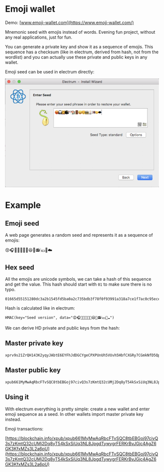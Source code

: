 # Emoji wallet

Demo: [www.emoji-wallet.com](https://www.emoji-wallet.com/)

Mnemonic seed with emojis instead of words. Evening fun project, without any real applications, just for fun.

You can generate a private key and show it as a sequence of emojis. This sequence has a checksum (like in electrum, derived from hash, not from the wordlist) and you can actually use these private and public keys in any wallet.

Emoji seed can be used in electrum directly:

![](electrum.png)

# Example

## Emoji seed

A web page generates a random seed and represents it as a sequence of emojis:

😡🎧💆🕋🎌🏣🚪😆👦📻🕯💷🤝☁️

## Hex seed

All the emojis are unicode symbols, we can take a hash of this sequence and get the value. This hash should start with `01` to make sure there is no typo.

```
01665d55151280dc3a2b1545fd5ba0a2c735bdb3f78f0f93991a318a7ce1f7ac0c95ece0189f2b73987bd629d790eaf846af9a33e7d7261aff99fd304d839d04
```

Hash is calculated like in electrum:

```
HMAC(key="Seed version", data="😡🎧💆🕋🎌🏣🚪😆👦📻🕯💷🤝☁️")
```

We can derive HD private and public keys from the hash:

## Master private key

```
xprv9s21ZrQH143K2yqyJAbtE6EYFhJdDGCYgeCPXPUnUh5VUvh5HbfCXGRy7CGmkNfD5QpVDamcYDXJg7AA68HF8jVHEYgSx4iJasNvg1tg7V3
```

## Master public key

```
xpub661MyMwAqRbcFTvSQC8tbEBGoj97civQ3s7zKmtQ32cUMj2Dq8yT54kSxSiUq3NL8JpgdTywygrFERKrBvJGjc4AgZ6GK3KfxMZs3L2a6pU
```

## Using it

With electrum everything is pretty simple: create a new wallet and enter emoji sequence as a seed. In other wallets import master private key instead.

Emoji transactions:

[https://blockchain.info/xpub/xpub661MyMwAqRbcFTvSQC8tbEBGoj97civQ3s7zKmtQ32cUMj2Dq8yT54kSxSiUq3NL8JpgdTywygrFERKrBvJGjc4AgZ6GK3KfxMZs3L2a6pU](https://blockchain.info/xpub/xpub661MyMwAqRbcFTvSQC8tbEBGoj97civQ3s7zKmtQ32cUMj2Dq8yT54kSxSiUq3NL8JpgdTywygrFERKrBvJGjc4AgZ6GK3KfxMZs3L2a6pU)